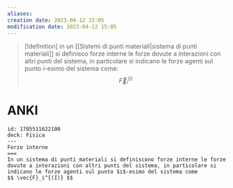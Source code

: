 ```yaml
---
aliases: 
creation date: 2023-04-12 15:05
modification date: 2023-04-12 15:05
---
```

>[!definition]
>in un [[Sistemi di punti materiali|sistema di punti materiali]] si definisco forze interne le forze dovute a interazioni con altri punti del sistema, in particolare si indicano le forze agenti sul punto $i$-esimo del sistema come:
> $$ \vec{F}_{i}^{(I)} $$

# ANKI

```anki
id: 1705511622100
deck: Fisica
---
Forze interne
===
In un sistema di punti materiali si definiscono forze interne le forze dovute a interazioni con altri punti del sistema, in particolare si indicano le forze agenti sul punto $i$-esimo del sistema come
$$ \vec{F}_i^{(I)} $$
```
